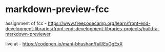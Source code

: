 # markdown-preview-fcc
assignment of fcc - 
https://www.freecodecamp.org/learn/front-end-development-libraries/front-end-development-libraries-projects/build-a-markdown-previewer

live at - https://codepen.io/mani-bhushan/full/ExGgExX
